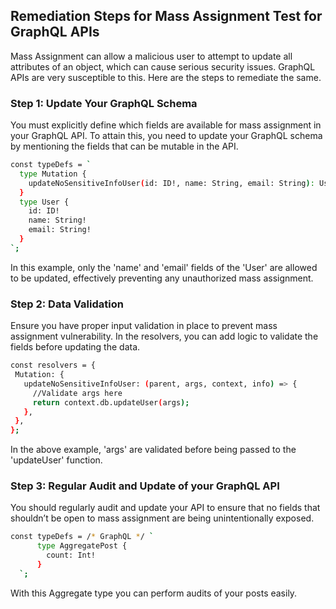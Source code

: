 

## Remediation Steps for Mass Assignment Test for GraphQL APIs

Mass Assignment can allow a malicious user to attempt to update all attributes of an object, which can cause serious security issues. GraphQL APIs are very susceptible to this. Here are the steps to remediate the same.

### Step 1: Update Your GraphQL Schema

You must explicitly define which fields are available for mass assignment in your GraphQL API. To attain this, you need to update your GraphQL schema by mentioning the fields that can be mutable in the API.

```bash
const typeDefs = `
  type Mutation {
    updateNoSensitiveInfoUser(id: ID!, name: String, email: String): User
  }
  type User {
    id: ID!
    name: String!
    email: String!
  }
`;
```
In this example, only the 'name' and 'email' fields of the 'User' are allowed to be updated, effectively preventing any unauthorized mass assignment.

### Step 2: Data Validation

Ensure you have proper input validation in place to prevent mass assignment vulnerability. In the resolvers, you can add logic to validate the fields before updating the data.

```bash
const resolvers = {
 Mutation: {
   updateNoSensitiveInfoUser: (parent, args, context, info) => {
     //Validate args here
     return context.db.updateUser(args);
   },
 },
};
```
In the above example, 'args' are validated before being passed to the 'updateUser' function.

### Step 3: Regular Audit and Update of your GraphQL API

You should regularly audit and update your API to ensure that no fields that shouldn’t be open to mass assignment are being unintentionally exposed.

```bash
const typeDefs = /* GraphQL */ `
      type AggregatePost {
        count: Int!
      }
  `;
```
With this Aggregate type you can perform audits of your posts easily.